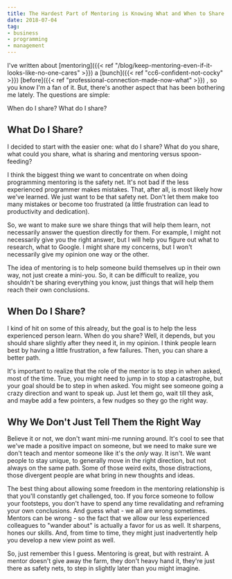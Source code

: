 ```yaml
---
title: The Hardest Part of Mentoring is Knowing What and When to Share
date: 2018-07-04
tag:
- business
- programming
- management
---
```

I've written about [mentoring]({{< ref "/blog/keep-mentoring-even-if-it-looks-like-no-one-cares" >}}) a [bunch]({{< ref "cc6-confident-not-cocky" >}}) [before]({{< ref "professional-connection-made-now-what" >}}) , so you know I'm a fan of it.  But, there's another aspect that has been bothering me lately.  The questions are simple:

<!--more-->

When do I share? What do I share?

## What Do I Share?

I decided to start with the easier one: what do I share?  What do you share, what could you share, what is sharing and mentoring versus spoon-feeding?

I think the biggest thing we want to concentrate on when doing programming mentoring is the safety net.  It's not bad if the less experienced programmer makes mistakes.  That, after all, is most likely how we've learned.  We just want to be that safety net.  Don't let them make too many mistakes or become too frustrated (a little frustration can lead to productivity and dedication).  

So, we want to make sure we share things that will help them learn, not necessarily answer the question directly for them.  For example, I might not necessarily give you the right answer, but I will help you figure out what to research, what to Google.  I might share my concerns, but I won't necessarily give my opinion one way or the other.

The idea of mentoring is to help someone build themselves up in their own way, not just create a mini-you.  So, it can be difficult to realize, you shouldn't be sharing everything you know, just things that will help them reach their own conclusions.

## When Do I Share?

I kind of hit on some of this already, but the goal is to help the less experienced person learn.  When do you share?  Well, it depends, but you should share slightly after they need it, in my opinion.  I think people learn best by having a little frustration, a few failures.  Then, you can share a better path.

It's important to realize that the role of the mentor is to step in when asked, most of the time. True, you might need to jump in to stop a catastrophe, but your goal should be to step in when asked.  You might see someone going a crazy direction and want to speak up.  Just let them go, wait till they ask, and maybe add a few pointers, a few nudges so they go the right way.  

## Why We Don't Just Tell Them the Right Way

Believe it or not, we don't want mini-me running around.  It's cool to see that we've made a positive impact on someone, but we need to make sure we don't teach and mentor someone like it's the _only_ way.  It isn't. We want people to stay unique, to generally move in the right direction, but not always on the same path.  Some of those weird exits, those distractions, those divergent people are what bring in new thoughts and ideas.

The best thing about allowing some freedom in the mentoring relationship is that you'll constantly get challenged, too.  If you force someone to follow your footsteps, you don't have to spend any time revalidating and reframing your own conclusions.  And guess what - we all are wrong sometimes. Mentors can be wrong - so the fact that we allow our less experienced colleagues to "wander about" is actually a favor for us as well. It sharpens, hones our skills.  And, from time to time, they might just inadvertently help you develop a new view point as well.

So, just remember this I guess.  Mentoring is great, but with restraint. A mentor doesn't give away the farm, they don't heavy hand it, they're just there as safety nets, to step in slightly later than you might imagine.